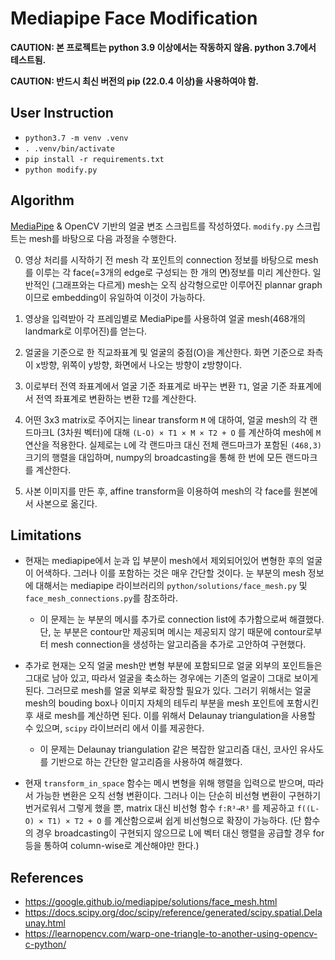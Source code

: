 # Mediapipe Face Modification

**CAUTION: 본 프로젝트는 python 3.9 이상에서는 작동하지 않음. python 3.7에서 테스트됨.**

**CAUTION: 반드시 최신 버전의 pip (22.0.4 이상)을 사용하여야 함.**

## User Instruction

- `python3.7 -m venv .venv`
- `. .venv/bin/activate`
- `pip install -r requirements.txt`
- `python modify.py`

## Algorithm

[MediaPipe](https://github.com/google/mediapipe) & OpenCV 기반의 얼굴 변조 스크립트를 작성하였다. `modify.py` 스크립트는 mesh를 바탕으로 다음 과정을 수행한다.

0. 영상 처리를 시작하기 전 mesh 각 포인트의 connection 정보를 바탕으로 mesh를 이루는 각 face(=3개의 edge로 구성되는 한 개의 면)정보를 미리 계산한다. 일반적인 (그래프와는 다르게) mesh는 오직 삼각형으로만 이루어진 plannar graph이므로 embedding이 유일하여 이것이 가능하다.

1. 영상을 입력받아 각 프레임별로 MediaPipe를 사용하여 얼굴 mesh(468개의 landmark로 이루어진)를 얻는다.

2. 얼굴을 기준으로 한 직교좌표계 및 얼굴의 중점(O)을 계산한다. 화면 기준으로 좌측이 x방향, 위쪽이 y방향, 화면에서 나오는 방향이 z방향이다.

3. 이로부터 전역 좌표계에서 얼굴 기준 좌표계로 바꾸는 변환 `T1`, 얼굴 기준 좌표계에서 전역 좌표계로 변환하는 변환 `T2`를 계산한다.

4. 어떤 3x3 matrix로 주어지는 linear transform `M` 에 대하여, 얼굴 mesh의 각 랜드마크L (3차원 벡터)에 대해 `(L-O) × T1 × M × T2 + O` 를 계산하여 mesh에 `M` 연산을 적용한다. 실제로는 `L`에 각 랜드마크 대신 전체 랜드마크가 포함된 `(468,3)` 크기의 행렬을 대입하며, numpy의 broadcasting을 통해 한 번에 모든 랜드마크를 계산한다.

5. 사본 이미지를 만든 후, affine transform을 이용하여 mesh의 각 face를 원본에서 사본으로 옮긴다.

## Limitations

- 현재는 mediapipe에서 눈과 입 부분이 mesh에서 제외되어있어 변형한 후의 얼굴이 어색하다. 그러나 이를 포함하는 것은 매우 간단할 것이다. 눈 부분의 mesh 정보에 대해서는 mediapipe 라이브러리의 `python/solutions/face_mesh.py` 및 `face_mesh_connections.py`를 참조하라.

  - 이 문제는 눈 부분의 메시를 추가로 connection list에 추가함으로써 해결했다. 단, 눈 부분은 contour만 제공되며 메시는 제공되지 않기 때문에 contour로부터 mesh connection을 생성하는 알고리즘을 추가로 고안하여 구현했다.

- 추가로 현재는 오직 얼굴 mesh만 변형 부분에 포함되므로 얼굴 외부의 포인트들은 그대로 남아 있고, 따라서 얼굴을 축소하는 경우에는 기존의 얼굴이 그대로 보이게 된다. 그러므로 mesh를 얼굴 외부로 확장할 필요가 있다. 그러기 위해서는 얼굴 mesh의 bouding box나 이미지 자체의 테두리 부분을 mesh 포인트에 포함시킨 후 새로 mesh를 계산하면 된다. 이를 위해서 Delaunay triangulation을 사용할 수 있으며, `scipy` 라이브러리 에서 이를 제공한다.

  - 이 문제는 Delaunay triangulation 같은 복잡한 알고리즘 대신, 코사인 유사도를 기반으로 하는 간단한 알고리즘을 사용하여 해결했다.

- 현재 `transform_in_space` 함수는 메시 변형을 위해 행렬을 입력으로 받으며, 따라서 가능한 변환은 오직 선형 변환이다. 그러나 이는 단순히 비선형 변환이 구현하기 번거로워서 그렇게 했을 뿐, matrix 대신 비선형 함수 `f:R³→R³` 를 제공하고 `f((L-O) × T1) × T2 + O` 를 계산함으로써 쉽게 비선형으로 확장이 가능하다. (단 함수의 경우 broadcasting이 구현되지 않으므로 L에 벡터 대신 행렬을 공급할 경우 for 등을 통하여 column-wise로 계산해야만 한다.)

## References

- https://google.github.io/mediapipe/solutions/face_mesh.html
- https://docs.scipy.org/doc/scipy/reference/generated/scipy.spatial.Delaunay.html
- https://learnopencv.com/warp-one-triangle-to-another-using-opencv-c-python/
